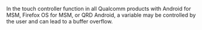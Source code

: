 In the touch controller function in all Qualcomm products with Android for MSM, Firefox OS for MSM, or QRD Android, a variable may be controlled by the user and can lead to a buffer overflow.